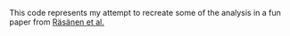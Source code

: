 This code represents my attempt to recreate some of the analysis in a fun paper from [Räsänen et al.](http://journals.plos.org/plosone/article?id=10.1371/journal.pone.0127902)